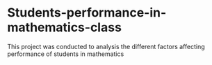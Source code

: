 # Students-performance-in-mathematics-class
This project was conducted to analysis the different factors affecting performance of students in mathematics

